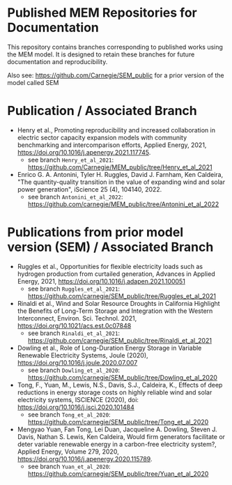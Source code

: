 # Published MEM Repositories for Documentation

This repository contains branches corresponding to published works using the MEM model. It is designed to retain these branches for future documentation and reproducibility.

Also see: https://github.com/Carnegie/SEM_public for a prior version of the model called SEM

# Publication / Associated Branch

 * Henry et al., Promoting reproducibility and increased collaboration in electric sector capacity expansion models with community benchmarking and intercomparison efforts, Applied Energy, 2021, https://doi.org/10.1016/j.apenergy.2021.117745.
   * see branch `Henry_et_al_2021`: https://github.com/Carnegie/MEM_public/tree/Henry_et_al_2021 
 * Enrico G. A. Antonini, Tyler H. Ruggles, David J. Farnham, Ken Caldeira, "The quantity-quality transition in the value of expanding wind and solar power generation", iScience 25 (4), 104140, 2022. 
   * see branch `Antonini_et_al_2022`: https://github.com/carnegie/MEM_public/tree/Antonini_et_al_2022

# Publications from prior model version (SEM) / Associated Branch

 * Ruggles et al., Opportunities for flexible electricity loads such as hydrogen production from curtailed generation, Advances in Applied Energy, 2021, https://doi.org/10.1016/j.adapen.2021.100051
   * see branch `Ruggles_et_al_2021`: https://github.com/carnegie/SEM_public/tree/Ruggles_et_al_2021
 * Rinaldi et al., Wind and Solar Resource Droughts in California Highlight the Benefits of Long-Term Storage and Integration with the Western Interconnect, Environ. Sci. Technol. 2021, https://doi.org/10.1021/acs.est.0c07848
   * see branch `Rinaldi_et_al_2021`: https://github.com/carnegie/SEM_public/tree/Rinaldi_et_al_2021
 * Dowling et al., Role of Long-Duration Energy Storage in Variable Renewable Electricity Systems, Joule (2020), https://doi.org/10.1016/j.joule.2020.07.007
   * see branch `Dowling_et_al_2020`: https://github.com/carnegie/SEM_public/tree/Dowling_et_al_2020
 * Tong, F., Yuan, M., Lewis, N.S., Davis, S.J., Caldeira, K., Effects of deep reductions in energy storage costs on highly reliable wind and solar electricity systems, ISCIENCE (2020), doi: https://doi.org/10.1016/j.isci.2020.101484 
   * see branch `Tong_et_al_2020`: https://github.com/carnegie/SEM_public/tree/Tong_et_al_2020
 * Mengyao Yuan, Fan Tong, Lei Duan, Jacqueline A. Dowling, Steven J. Davis, Nathan S. Lewis, Ken Caldeira, Would firm generators facilitate or deter variable renewable energy in a carbon-free electricity system?, Applied Energy, Volume 279, 2020, https://doi.org/10.1016/j.apenergy.2020.115789.
   * see branch `Yuan_et_al_2020`: https://github.com/carnegie/SEM_public/tree/Yuan_et_al_2020
